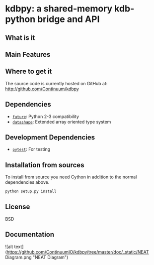 # kdbpy: a shared-memory kdb-python bridge and API

## What is it


## Main Features


## Where to get it

The source code is currently hosted on GitHub at:
http://github.com/Continuum/kdbpy

## Dependencies
* [`future`](http://python-future.org): Python 2-3 compatibility
* [`datashape`](https://github.com/ContinuumIO/datashape): Extended
  array oriented type system


## Development Dependencies
* [`pytest`](http://www.pytest.org): For testing

## Installation from sources

To install from source you need Cython in addition to the normal
dependencies above.

```sh
python setup.py install
```

## License
BSD

## Documentation

![alt text](https://github.com/ContinuumIO/kdbpy/tree/master/doc/_static/NEAT Diagram.png "NEAT Diagram")
